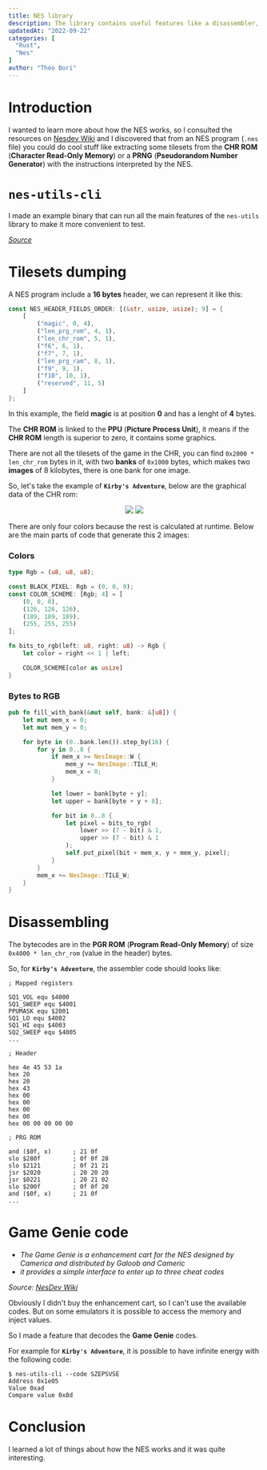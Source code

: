 ```yaml
---
title: NES library
description: The library contains useful features like a disassembler, graphic extraction (to PNG) from CHR ROM and a Game Genie encoder/decoder.
updatedAt: "2022-09-22"
categories: [
  "Rust",
  "Nes"
]
author: "Théo Bori"
---
```


# Introduction

I wanted to learn more about how the NES works, so I consulted the resources on [Nesdev Wiki](https://www.nesdev.org/wiki/Nesdev_Wiki) and I discovered that from an NES program (`.nes` file) you could do cool stuff like extracting some tilesets from the **CHR ROM** (**Character Read-Only Memory**) or a **PRNG** (**Pseudorandom Number Generator**) with the instructions interpreted by the NES.

# `nes-utils-cli`

I made an example binary that can run all the main features of the `nes-utils` library to make it more convenient to test.

*[Source](https://github.com/theobori/nes-utils-cli)*

# Tilesets dumping

A NES program include a **16 bytes** header, we can represent it like this:

```rust
const NES_HEADER_FIELDS_ORDER: [(&str, usize, usize); 9] = {
    [
        ("magic", 0, 4),
        ("len_prg_rom", 4, 1),
        ("len_chr_rom", 5, 1),
        ("f6", 6, 1),
        ("f7", 7, 1),
        ("len_prg_ram", 8, 1),
        ("f9", 9, 1),
        ("f10", 10, 1),
        ("reserved", 11, 5)
    ]
};
```

In this example, the field **magic** is at position **0** and has a lenght of **4** bytes.

The **CHR ROM** is linked to the **PPU** (**Picture Process Unit**), it means if the **CHR ROM** length is superior to zero, it contains some graphics.

There are not all the tilesets of the game in the CHR, you can find `0x2000 * len_chr_rom` bytes in it, with two **banks** of `0x1000` bytes, which makes two **images** of 8 kilobytes, there is one bank for one image.

So, let's take the example of **`Kirby's Adventure`**, below are the graphical data of the CHR rom:

<p align="center" width="100%">
  <img src="/kirby1.png">
  <img src="/kirby2.png">
</p>

There are only four colors because the rest is calculated at runtime.
Below are the main parts of code that generate this 2 images:


### Colors
```rust
type Rgb = (u8, u8, u8);

const BLACK_PIXEL: Rgb = (0, 0, 0);
const COLOR_SCHEME: [Rgb; 4] = [
    (0, 0, 0),
    (126, 126, 126),
    (189, 189, 189),
    (255, 255, 255)
];

fn bits_to_rgb(left: u8, right: u8) -> Rgb {
    let color = right << 1 | left;

    COLOR_SCHEME[color as usize]
}
```

### Bytes to RGB
```rust
pub fn fill_with_bank(&mut self, bank: &[u8]) {
    let mut mem_x = 0;
    let mut mem_y = 0;

    for byte in (0..bank.len()).step_by(16) {
        for y in 0..8 {
            if mem_x >= NesImage::W {
                mem_y += NesImage::TILE_H;
                mem_x = 0;
            }

            let lower = bank[byte + y];
            let upper = bank[byte + y + 8];

            for bit in 0..8 {
                let pixel = bits_to_rgb(
                    lower >> (7 - bit) & 1,
                    upper >> (7 - bit) & 1
                );
                self.put_pixel(bit + mem_x, y + mem_y, pixel);
            }
        }
        mem_x += NesImage::TILE_W;
    }
}
```

# Disassembling

The bytecodes are in the **PGR ROM** (**Program Read-Only Memory**) of size `0x4000 * len_chr_rom` (value in the header) bytes.

So, for **`Kirby's Adventure`**, the assembler code should looks like:

```asm6502
; Mapped registers

SQ1_VOL equ $4000
SQ1_SWEEP equ $4001
PPUMASK equ $2001
SQ1_LO equ $4002
SQ1_HI equ $4003
SQ2_SWEEP equ $4005
...

; Header

hex 4e 45 53 1a
hex 20
hex 20
hex 43
hex 00
hex 00
hex 00
hex 00
hex 00 00 00 00 00

; PRG ROM

and ($0f, x)      ; 21 0f
slo $280f         ; 0f 0f 28
slo $2121         ; 0f 21 21
jsr $2020         ; 20 20 20
jsr $0221         ; 20 21 02
slo $200f         ; 0f 0f 20
and ($0f, x)      ; 21 0f
...
```

# Game Genie code

- *The Game Genie is a enhancement cart for the NES designed by Camerica and distributed by Galoob and Cameric*
- *it provides a simple interface to enter up to three cheat codes*

*Source: [NesDev Wiki](https://www.nesdev.org/wiki/Game_Genie)*

Obviously I didn't buy the enhancement cart, so I can't use the available codes. But on some emulators it is possible to access the memory and inject values.

So I made a feature that decodes the **Game Genie** codes.

For example for **`Kirby's Adventure`**, it is possible to have infinite energy with the following code:

```
$ nes-utils-cli --code SZEPSVSE    
Address 0x1e05
Value 0xad
Compare value 0x8d
```

# Conclusion

I learned a lot of things about how the NES works and it was quite interesting.
